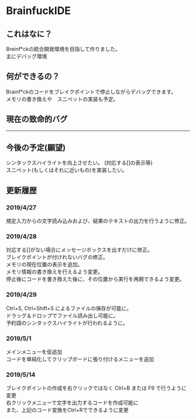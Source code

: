 # BrainfuckIDE
## これはなに？
Breinf\*ckの統合開発環境を目指して作りました。  
主にデバッグ環境

## 何ができるの？
Brainf\*ckのコードをブレイクポイントで停止しながらデバッグできます。  
メモリの書き換えや　スニペットの実装も予定。  

## 現在の致命的バグ
---  

## 今後の予定(願望)
シンタックスハイライトを向上させたい。 (対応する[]の表示等)  
スニペット(もしくはそれに近いもの)を実装したい。   


## 更新履歴
### 2019/4/27
規定入力からの文字読み込みおよび、結果のテキストの出力を行うように修正。 
### 2019/4/28 
対応する[]がない場合にメッセージボックスを出すだけに修正。  
ブレイクポイントが付けれないバグの修正。  
メモリの現在位置の表示を追加。  
メモリ情報の書き換えを行えるよう変更。  
停止後にコードを書き換えた後に、その位置から実行を再開できるよう変更。   
### 2019/4/29
Ctrl+S, Ctrl+Shift+S によるファイルの保存が可能に。  
ドラッグ＆ドロップでファイル読み出し可能に。  
予約語のシンタックスハイライトが行われるように。  
### 2019/5/1
メインメニューを仮追加  
コードを単純化してクリップボードに張り付けるメニューを追加  
### 2019/5/14
ブレイクポイントの作成を右クリックではなく Ctrl+B または F9 で行うように変更   
右クリックメニューで文字を出力するコードを作成可能に  
また、上記のコード変換をCtrl+Rでできるように変更  


